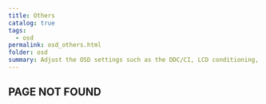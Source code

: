 ```yaml
---
title: Others
catalog: true
tags: 
  - osd
permalink: osd_others.html
folder: osd
summary: Adjust the OSD settings such as the DDC/CI, LCD conditioning, and so on.
---
```


## PAGE NOT FOUND
